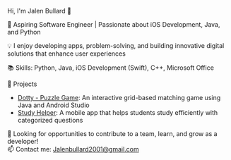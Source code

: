 Hi, I'm Jalen Bullard 👋

🚀 Aspiring Software Engineer | Passionate about iOS Development, Java, and Python 

💡 I enjoy developing apps, problem-solving, and building innovative digital solutions that enhance user experiences

📚 Skills: Python, Java, iOS Development (Swift), C++, Microsoft Office  

🔨 Projects  
- [Dotty - Puzzle Game](https://github.com/Jalen-B001/Dotty): An interactive grid-based matching game using Java and Android Studio  
- [Study Helper](https://github.com/Jalen-B001/Study-Helper): A mobile app that helps students study efficiently with categorized questions  

💼 Looking for opportunities to contribute to a team, learn, and grow as a developer!  
📫 Contact me: [Jalenbullard2001@gmail.com](mailto:Jalenbullard2001@gmail.com)  


<!---
Jalen-B001/Jalen-B001 is a ✨ special ✨ repository because its `README.md` (this file) appears on your GitHub profile.
You can click the Preview link to take a look at your changes.
--->
